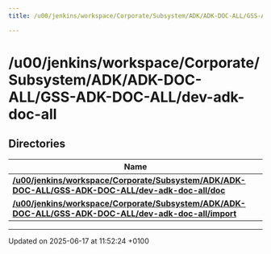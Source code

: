 ```yaml
---
title: /u00/jenkins/workspace/Corporate/Subsystem/ADK/ADK-DOC-ALL/GSS-ADK-DOC-ALL/dev-adk-doc-all

---
```


# /u00/jenkins/workspace/Corporate/Subsystem/ADK/ADK-DOC-ALL/GSS-ADK-DOC-ALL/dev-adk-doc-all



## Directories

| Name           |
| -------------- |
| **[/u00/jenkins/workspace/Corporate/Subsystem/ADK/ADK-DOC-ALL/GSS-ADK-DOC-ALL/dev-adk-doc-all/doc](dir_83a7c0408faeed48b9a6e97803ab1b40.md#dir-/u00/jenkins/workspace/corporate/subsystem/adk/adk-doc-all/gss-adk-doc-all/dev-adk-doc-all/doc)**  |
| **[/u00/jenkins/workspace/Corporate/Subsystem/ADK/ADK-DOC-ALL/GSS-ADK-DOC-ALL/dev-adk-doc-all/import](dir_5f03d096cd40e6bd37a8e1f4edf080ca.md#dir-/u00/jenkins/workspace/corporate/subsystem/adk/adk-doc-all/gss-adk-doc-all/dev-adk-doc-all/import)**  |






-------------------------------

Updated on 2025-06-17 at 11:52:24 +0100
